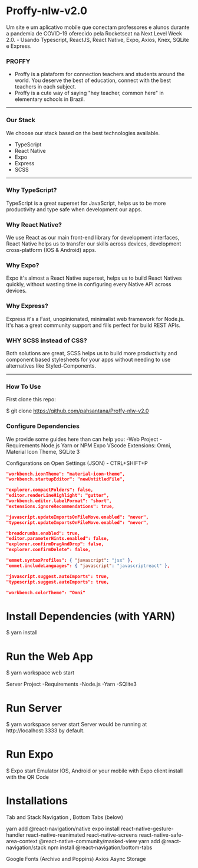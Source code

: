 # Proffy-nlw-v2.0
Um site e um aplicativo mobile que conectam professores e alunos durante a pandemia de COVID-19 oferecido pela Rocketseat na Next Level Week 2.0. - Usando Typescript, ReactJS, React Native, Expo, Axios, Knex, SQLite e Express.

### PROFFY 

- Proffy is a plataform for connection teachers and students around the world. You deserve the best of education, connect with the best teachers in each subject.
- Proffy is a cute way of saying "hey teacher, common here" in elementary schools in Brazil.

--------------------------------------------------------------------------------------------------------------------------------------------------------------------------------

### Our Stack
We choose our stack based on the best technologies available.

- TypeScript
- React Native
- Expo
- Express
- SCSS

----------------------------------------------------------------------------------------------------------------------------------------------------------------------------

### Why TypeScript?
TypeScript is a great superset for JavaScript, helps us to be more productivity and type safe when development our apps.

### Why React Native?
We use React as our main front-end library for development interfaces, React Native helps us to transfer our skills across devices, development cross-platform (IOS & Android) apps.

### Why Expo?
Expo it's almost a React Native superset, helps us to build React Natives quickly, without wasting time in configuring every Native API across devices.

### Why Express?
Express it's a Fast, unopinionated, minimalist web framework for Node.js. It's has a great community support and fills perfect for build REST APIs.

### WHY SCSS instead of CSS?

Both solutions are great, SCSS helps us to build more productivity and component based stylesheets for your apps without needing to use alternatives like Styled-Components.

-----------------------------------------------------------------------------------------------------------------------------------------------------------------------------

### How To Use

First clone this repo:

$ git clone https://github.com/pahsantana/Proffy-nlw-v2.0

### Configure Dependencies

We provide some guides here than can help you:
-Web Project
-Requirements
  Node.js
  Yarn or NPM
  Expo
  VScode
  Extensions: Omni, Material Icon Theme, SQLite 3
  
  Configurations on Open Settings (JSON) - CTRL+SHIFT+P
  
  ```json
  "workbench.iconTheme": "material-icon-theme",
  "workbench.startupEditor": "newUntitledFile",

  "explorer.compactFolders": false,
  "editor.renderLineHighlight": "gutter",
  "workbench.editor.labelFormat": "short",
  "extensions.ignoreRecommendations": true,

  "javascript.updateImportsOnFileMove.enabled": "never",
  "typescript.updateImportsOnFileMove.enabled": "never",

  "breadcrumbs.enabled": true,
  "editor.parameterHints.enabled": false,
  "explorer.confirmDragAndDrop": false,
  "explorer.confirmDelete": false,
  
  "emmet.syntaxProfiles": { "javascript": "jsx" },
  "emmet.includeLanguages": { "javascript": "javascriptreact" },

  "javascript.suggest.autoImports": true,
  "typescript.suggest.autoImports": true,

  "workbench.colorTheme": "Omni"
```

# Install Dependencies (with YARN)
$ yarn install

# Run the Web App
$ yarn workspace web start

Server Project
-Requirements
-Node.js
-Yarn
-SQlite3

# Run Server
$ yarn workspace server start
Server would be running at http://localhost:3333 by default.

# Run Expo

$ Expo start
Emulator IOS, Android or your mobile with Expo client install with the QR Code

# Installations

Tab and Stack  Navigation , Bottom Tabs (below)

yarn add @react-navigation/native
expo install react-native-gesture-handler react-native-reanimated react-native-screens react-native-safe-area-context @react-native-community/masked-view
yarn add @react-navigation/stack
npm install @react-navigation/bottom-tabs

Google Fonts (Archivo and Poppins)
Axios
Async Storage








